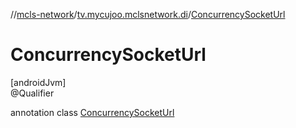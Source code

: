 //[mcls-network](../../../index.md)/[tv.mycujoo.mclsnetwork.di](../index.md)/[ConcurrencySocketUrl](index.md)

# ConcurrencySocketUrl

[androidJvm]\
@Qualifier

annotation class [ConcurrencySocketUrl](index.md)
